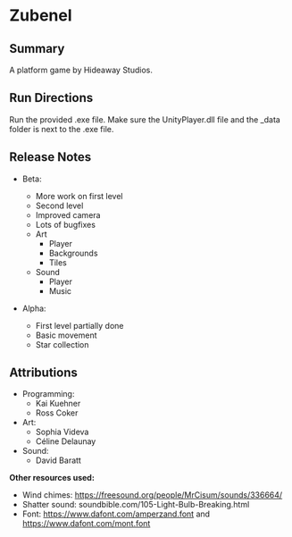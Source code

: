 # Zubenel #

## Summary ##

A platform game by Hideaway Studios.

## Run Directions ##

Run the provided .exe file. Make sure the UnityPlayer.dll file and the _data folder is next to the .exe file.

## Release Notes ##

- Beta:
  - More work on first level
  - Second level
  - Improved camera
  - Lots of bugfixes
  - Art
    - Player
    - Backgrounds
    - Tiles
  - Sound
    - Player
    - Music

- Alpha:
  - First level partially done
  - Basic movement
  - Star collection

## Attributions ##

- Programming:
  - Kai Kuehner
  - Ross Coker
- Art:
  - Sophia Videva
  - Céline Delaunay
- Sound:
  - David Baratt

**Other resources used:**

- Wind chimes: https://freesound.org/people/MrCisum/sounds/336664/
- Shatter sound: soundbible.com/105-Light-Bulb-Breaking.html
- Font: https://www.dafont.com/amperzand.font and https://www.dafont.com/mont.font
